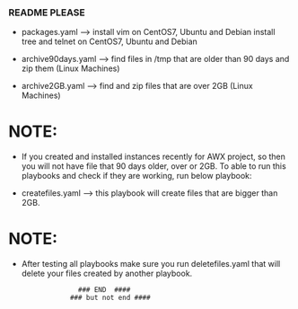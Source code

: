 ### README PLEASE ###

* packages.yaml         -->  install vim on CentOS7, Ubuntu and Debian
                        install tree and telnet on CentOS7, Ubuntu and Debian

* archive90days.yaml    --> find files in /tmp that are older than 90 days and zip them (Linux Machines)

* archive2GB.yaml       --> find and zip files that are over 2GB (Linux Machines)

# NOTE: 
- If you created and installed instances recently for AWX project, so then you will not have file that 90 days older, over or 2GB. To able to run this playbooks and check if they are working, run below playbook:

* createfiles.yaml      --> this playbook will create files that are bigger than 2GB. 

# NOTE: 
- After testing all playbooks make sure you run deletefiles.yaml that will delete your files created by another playbook. 


                    ### END  ####
                  ### but not end ####


